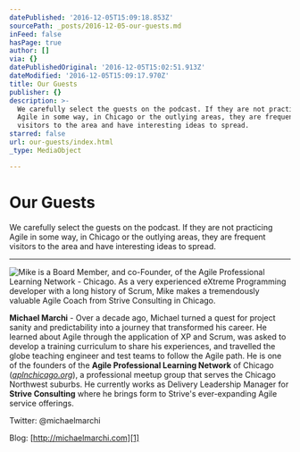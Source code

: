 ```yaml
---
datePublished: '2016-12-05T15:09:18.853Z'
sourcePath: _posts/2016-12-05-our-guests.md
inFeed: false
hasPage: true
author: []
via: {}
datePublishedOriginal: '2016-12-05T15:02:51.913Z'
dateModified: '2016-12-05T15:09:17.970Z'
title: Our Guests
publisher: {}
description: >-
  We carefully select the guests on the podcast. If they are not practicing
  Agile in some way, in Chicago or the outlying areas, they are frequent
  visitors to the area and have interesting ideas to spread.
starred: false
url: our-guests/index.html
_type: MediaObject

---
```

# Our Guests

We carefully select the guests on the podcast. If they are not practicing Agile in some way, in Chicago or the outlying areas, they are frequent visitors to the area and have interesting ideas to spread.

---

![Mike is a Board Member, and co-Founder, of the Agile Professional Learning Network - Chicago.  As a very experienced eXtreme Programming developer with a long history of Scrum, Mike makes a tremendously valuable Agile Coach from Strive Consulting in Chicago.](https://the-grid-user-content.s3-us-west-2.amazonaws.com/b6b9dbac-87c5-4e05-8a52-7cdc8b13cdb7.jpg)

**Michael Marchi** - Over a decade ago, Michael turned a quest for project sanity and predictability into a journey that transformed his career. He learned about Agile through the application of XP and Scrum, was asked to develop a training curriculum to share his experiences, and travelled the globe teaching engineer and test teams to follow the Agile path. He is one of the founders of the **Agile Professional Learning Network** of Chicago (_[aplnchicago.org][0]_), a professional meetup group that serves the Chicago Northwest suburbs. He currently works as Delivery Leadership Manager for **Strive Consulting** where he brings form to Strive's ever-expanding Agile service offerings. 

Twitter: @michaelmarchi 

Blog: [http://michaelmarchi.com][1]

[0]: http://aplnchicago.org/
[1]: http://michaelmarchi.com/
